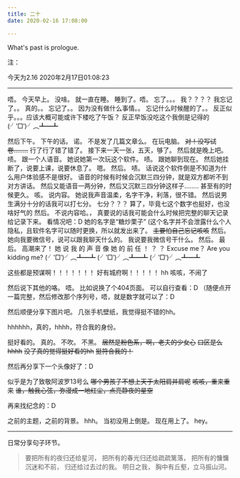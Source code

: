 ```yaml
---
title: 二十
date: 2020-02-16 17:08:00

---
```

What's past is prologue.

<!--more-->注：
今天为2.16
2020年2月17日01:08:23


----------
唔。
今天早上。
没啥。
就一直在睡。
睡到了。唔。
忘了。。。
我？？？？
我忘记了。。
真的。。
忘记了。。
因为没有做什么事情。。
忘记什么时候醒的了。。
反正似乎。。。应该大概可能或许下楼吃了午饭？
反正早饭没吃这个我倒是记得的(╯‵□′)╯︵┻━┻

然后下午。
下午的话。
诺。
不是发了几篇文章么。
在玩电脑。
~~对！没写试卷........~~
行了行了错了错了。
接下来一天一张，五天，够了。
然后就是晚上吧。
啧。
跟一个人语音。
她说她第一次玩这个软件。
啧。
跟她聊到现在。
然后她挂断了，说要上课，说要休息了。
嗯。
然后。
啧。
话说这个软件倒是不知道为什么用户体验感不是很好。
语音的时候有时候会沉默三四分钟，就是双方都听不到对方讲话。
然后又能语音一两分钟，然后又沉默三四分钟这样子........
甚至有的时候更久。
咳。
说内容。
她说我声音温柔，名字干净，利落，很不错。
然后说男生满分十分的话我可以打七分。
七分？？？
算了，毕竟七这个数字也挺好，也没啥好气的
然后。
不说内容哈。，
真要说的话我可能会什么时候把完整的聊天记录给记录下来。
看情况吧：D
她的名字是“糖炒栗子”
(这个名字并不会泄露什么个人隐私，且软件名字可以随时更换，所以就发出来了。
~~主要怕自己忘记咳咳~~
然后。
她向我要微信号，说可以跟我聊天什么的。
我说要我微信号干什么。
然后。
最后。
高潮来了！
她
说
我
的
声
音
像
她
的
前
任
！
？
？
Excuse me？
Are you kidding me?
(╯‵□′)╯︵┻━┻
(╯‵□′)╯︵┻━┻
(╯‵□′)╯︵┻━┻

这些都是预谋啊！！！！！！！
好有城府啊！！！！！
hh
咳咳，不闹了

然后说下其他的咯。
唔。
比如说换了个404页面。
可以自行查看：D
（随便点开一篇完整，然后修改那个序列号，唔，就是数字就可以了：D

然后顺便分享下图片吧。
几张手机壁纸，我觉得挺不错的hh。


hhhhhh，真的，hhhh，符合我的身份。


挺好看的。
真的。
不吹。
不黑。
~~居然是粉色系，啊，老夫的少女心~~
~~口区是么hhhh~~
~~没了真的觉得挺好看的hh~~
~~挺符合我的！~~

然后再分享下一个头像好了：D


似乎是为了致敬阿波罗13号么
~~哪个男孩子不想上天于太阳肩并肩呢~~
~~咳咳，重来重来~~
~~谁，触我心弦，弥漫成一地红尘，点亮静夜的星空~~

再来找纪念的：D


之前的主题，之前的背景。
hhh。
当初没用上倒是。
现在用上了。
hey。

----------
日常分享句子环节。


> 要把所有的夜归还给星河，
> 把所有的春光归还给疏疏篱落，
> 把所有的慵慵沉迷和不前，
> 归还给过去过的我。
> 明日之我，
> 胸中有丘壑，立马振山河。

